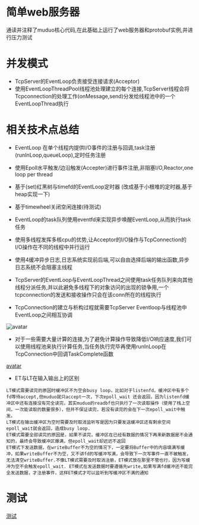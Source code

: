 # 简单web服务器
通读并注释了muduo核心代码,在此基础上运行了web服务器和protobuf实例,并进行压力测试


# 并发模式
  - TcpServer的EventLoop负责接受连接请求(Acceptor)
  - 使用EventLoopThreadPool线程池处理建立的每个连接,TcpServer线程会将Tcpconnection的处理工作(onMessage,send)分发给线程池中的一个EventLoopThread执行
  
# 相关技术点总结
- EventLoop 在单个线程内提供I/O事件的注册与回调,task注册(runInLoop,queueLoop),定时任务注册
- 使用Epoll水平触发/边沿触发(Accepter)进行事件注册,非阻塞I/O,Reactor,one loop per thread
- 基于(set)红黑树与timefd的EventLoop定时器 (改成基于小根堆的定时器,基于heap实现一下)
- 基于timewheel关闭空闲连接(待测试)
- EventLoop的task队列使用eventfd来实现异步唤醒EventLoop,从而执行task任务
- 使用多线程发挥多核cpu的优势,让Acceptor的I/O操作与TcpConnection的I/O操作在不同的线程中并行运行
- 使用4缓冲异步日志,日志系统实现前后端,可以自由选择后端的输出函数,异步日志系统不会阻塞主线程

- TcpServer的EventLoop与EventLoopThread之间使用task任务队列来向其他线程分派任务,并以此避免多线程下的对象访问的出现的锁争用,一个tcpconnection的发送和接收操作只会在该conn所在的线程执行

- TcpConnection的建立与析构过程就需要TcpServer Eventloop与线程池中EventLoop之间相互协调

![avatar](https://www.notion.so/image/https%3A%2F%2Fs3-us-west-2.amazonaws.com%2Fsecure.notion-static.com%2Fced55428-6057-4863-a35d-e59edd89ee41%2FUntitled.png?table=block&id=9fcc6120-46db-4070-8682-19cf032204a3&spaceId=1c520d5d-549c-43bf-9033-ff578b668b8c&width=1420&userId=978aa85b-e106-44f4-bf74-16b7b995b454&cache=v2)

- 对于一些需要大量计算的连接,为了避免计算操作导致降低I/O响应速度,我们可以使用线程池来执行计算任务,当任务执行完毕再使用runInLoop在TcpConnection中回调TaskComplete函数

[avatar](https://www.notion.so/image/https%3A%2F%2Fs3-us-west-2.amazonaws.com%2Fsecure.notion-static.com%2F4f0aa015-104b-4dad-99ad-65edd89b64a0%2FUntitled.png?table=block&id=9080001f-fba4-44ff-a230-427765ad6516&spaceId=1c520d5d-549c-43bf-9033-ff578b668b8c&width=1260&userId=978aa85b-e106-44f4-bf74-16b7b995b454&cache=v2)

- ET与LT在输入输出上的区别

```
LT模式需要读完的原因时缓冲区不为空会busy loop，比如对于listenfd，缓冲区中有多个fd等待accept,但muduo就只accept一次，下次epoll_wait 还会返回，因为listenfd缓冲区中还有连接没有完全读完，其实muduo的readbf也只执行了一次读取操作（使用了栈上空间，一次能读取的数量很多），但并不保证读完，若没有读完的会在下一次epoll_wait中触发。
LT模式在输出缓冲区为空时需要及时取消监听写是因为只要发送缓冲区还有剩余空间epoll_wait就会返回，造成busy loop.
ET模式需要全部读完的原因是，如果不读完，缓冲区在已经有数据的情况下再来新数据是不会通知的，最终会导致缓冲区爆满，但epoll_wait却迟迟不返回
ET模式下发送数据，在writeBuffer不为空的情况下，一定要将Buffer中的内容填满写缓冲，如果writeBuffer不为空，又不讲fd的写缓冲写满，会导致下一次写事件一直不被触发，无法清空writeBuffer.不像LT模式需要及时取消注册，ET模式放在那里不管也行，因为写缓冲为空不会触发epoll_wait. ET模式在发送数据时要遵循先write,如果写满fd缓冲还不能完全发送数据，才注册事件，这样ET模式才可以监听到写缓冲区不满的通知
```

# 测试
[测试](https://github.com/yszc-wy/learn_np/blob/master/server/test.md)
